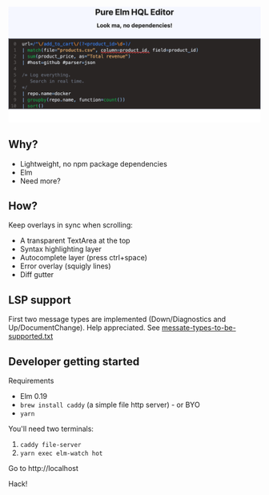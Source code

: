 


![Screenshot of the HQL editor](res/screenshot.png)



## Why?

- Lightweight, no npm package dependencies
- Elm
- Need more?


## How?
Keep overlays in sync when scrolling:

- A transparent TextArea at the top
- Syntax highlighting layer
- Autocomplete layer (press ctrl+space)
- Error overlay (squigly lines)
- Diff gutter


## LSP support

First two message types are implemented (Down/Diagnostics and Up/DocumentChange). 
Help appreciated. See [messate-types-to-be-supported.txt](src/Lsp/messate-types-to-be-supported.txt)


## Developer getting started

Requirements

- Elm 0.19
- `brew install caddy` (a simple file http server) - or BYO
- `yarn`

You'll need two terminals:

1. `caddy file-server`
2. `yarn exec elm-watch hot`

Go to http://localhost

Hack!
